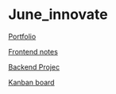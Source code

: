 # June_innovate

[Portfolio](https://github.com/seyicole/June_innovate/tree/main/python_note)

[Frontend notes](https://github.com/seyicole/June_innovate/tree/main/frontend_notes)

[Backend Projec](https://github.com/seyicole/June_innovate/tree/main/backend_project)

[Kanban board](https://trello.com/invite/b/wa9ZeMKC/ec63fcaa254d6ce9a2aa90d5e0a3cd82/myfinalproject)

